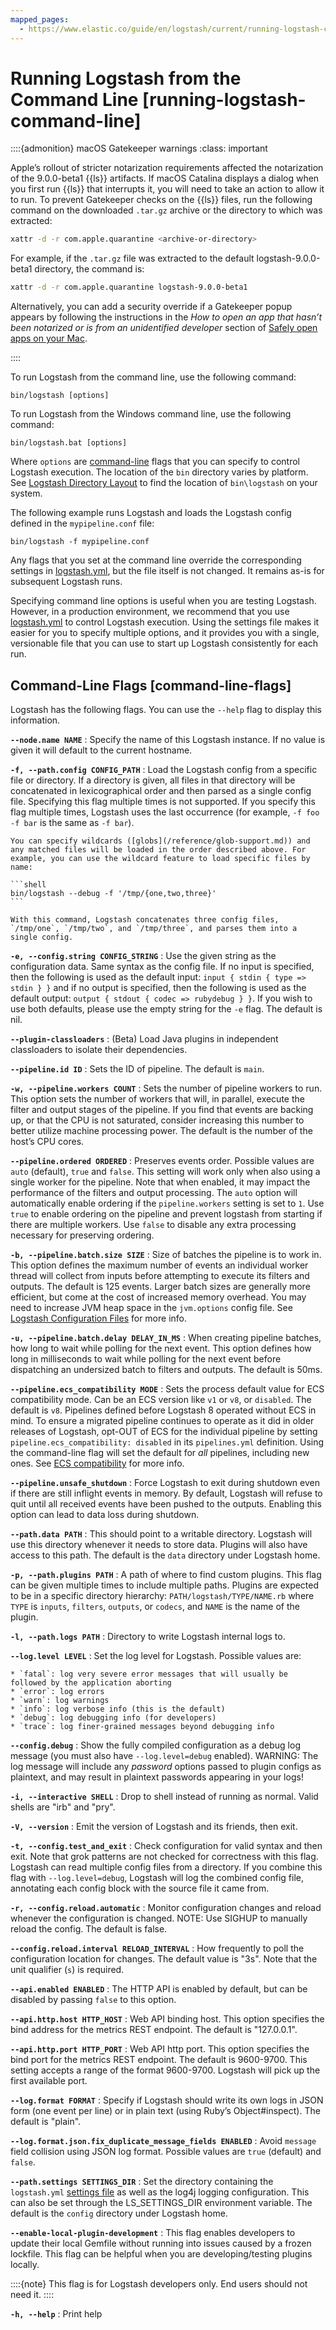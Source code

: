 ```yaml
---
mapped_pages:
  - https://www.elastic.co/guide/en/logstash/current/running-logstash-command-line.html
---
```


# Running Logstash from the Command Line [running-logstash-command-line]

::::{admonition} macOS Gatekeeper warnings
:class: important

Apple’s rollout of stricter notarization requirements affected the notarization of the 9.0.0-beta1 {{ls}} artifacts. If macOS Catalina displays a dialog when you first run {{ls}} that interrupts it, you will need to take an action to allow it to run. To prevent Gatekeeper checks on the {{ls}} files, run the following command on the downloaded `.tar.gz` archive or the directory to which was extracted:

```sh
xattr -d -r com.apple.quarantine <archive-or-directory>
```

For example, if the `.tar.gz` file was extracted to the default logstash-9.0.0-beta1 directory, the command is:

```sh
xattr -d -r com.apple.quarantine logstash-9.0.0-beta1
```

Alternatively, you can add a security override if a Gatekeeper popup appears by following the instructions in the *How to open an app that hasn’t been notarized or is from an unidentified developer* section of [Safely open apps on your Mac](https://support.apple.com/en-us/HT202491).

::::


To run Logstash from the command line, use the following command:

```shell
bin/logstash [options]
```

To run Logstash from the Windows command line, use the following command:

```shell
bin/logstash.bat [options]
```

Where `options` are [command-line](#command-line-flags) flags that you can specify to control Logstash execution. The location of the `bin` directory varies by platform. See [Logstash Directory Layout](/reference/dir-layout.md) to find the location of `bin\logstash` on your system.

The following example runs Logstash and loads the Logstash config defined in the `mypipeline.conf` file:

```shell
bin/logstash -f mypipeline.conf
```

Any flags that you set at the command line override the corresponding settings in [logstash.yml](/reference/logstash-settings-file.md), but the file itself is not changed. It remains as-is for subsequent Logstash runs.

Specifying command line options is useful when you are testing Logstash. However, in a production environment, we recommend that you use [logstash.yml](/reference/logstash-settings-file.md) to control Logstash execution. Using the settings file makes it easier for you to specify multiple options, and it provides you with a single, versionable file that you can use to start up Logstash consistently for each run.

## Command-Line Flags [command-line-flags]

Logstash has the following flags. You can use the `--help` flag to display this information.

**`--node.name NAME`**
:   Specify the name of this Logstash instance. If no value is given it will default to the current hostname.

**`-f, --path.config CONFIG_PATH`**
:   Load the Logstash config from a specific file or directory. If a directory is given, all files in that directory will be concatenated in lexicographical order and then parsed as a single config file. Specifying this flag multiple times is not supported. If you specify this flag multiple times, Logstash uses the last occurrence (for example, `-f foo -f bar` is the same as `-f bar`).

    You can specify wildcards ([globs](/reference/glob-support.md)) and any matched files will be loaded in the order described above. For example, you can use the wildcard feature to load specific files by name:

    ```shell
    bin/logstash --debug -f '/tmp/{one,two,three}'
    ```

    With this command, Logstash concatenates three config files, `/tmp/one`, `/tmp/two`, and `/tmp/three`, and parses them into a single config.


**`-e, --config.string CONFIG_STRING`**
:   Use the given string as the configuration data. Same syntax as the config file. If no input is specified, then the following is used as the default input: `input { stdin { type => stdin } }` and if no output is specified, then the following is used as the default output: `output { stdout { codec => rubydebug } }`. If you wish to use both defaults, please use the empty string for the `-e` flag. The default is nil.

**`--plugin-classloaders`**
:   (Beta) Load Java plugins in independent classloaders to isolate their dependencies.

**`--pipeline.id ID`**
:   Sets the ID of pipeline. The default is `main`.

**`-w, --pipeline.workers COUNT`**
:   Sets the number of pipeline workers to run. This option sets the number of workers that will, in parallel, execute the filter and output stages of the pipeline. If you find that events are backing up, or that  the CPU is not saturated, consider increasing this number to better utilize machine processing power. The default is the number of the host’s CPU cores.

**`--pipeline.ordered ORDERED`**
:   Preserves events order. Possible values are `auto` (default), `true` and `false`. This setting will work only when also using a single worker for the pipeline. Note that when enabled, it may impact the performance of the filters and output processing. The `auto` option will automatically enable ordering if the `pipeline.workers` setting is set to `1`. Use `true` to enable ordering on the pipeline and prevent logstash from starting if there are multiple workers. Use `false` to disable any extra processing necessary for preserving ordering.

**`-b, --pipeline.batch.size SIZE`**
:   Size of batches the pipeline is to work in. This option defines the maximum number of events an individual worker thread will collect from inputs before attempting to execute its filters and outputs. The default is 125 events. Larger batch sizes are generally more efficient, but come at the cost of increased memory overhead. You may need to increase JVM heap space in the `jvm.options` config file. See [Logstash Configuration Files](/reference/config-setting-files.md) for more info.

**`-u, --pipeline.batch.delay DELAY_IN_MS`**
:   When creating pipeline batches, how long to wait while polling for the next event. This option defines how long in milliseconds to wait while polling for the next event before dispatching an undersized batch to filters and outputs. The default is 50ms.

**`--pipeline.ecs_compatibility MODE`**
:   Sets the process default value for  ECS compatibility mode. Can be an ECS version like `v1` or `v8`, or `disabled`. The default is `v8`. Pipelines defined before Logstash 8 operated without ECS in mind. To ensure a migrated pipeline continues to operate as it did in older releases of Logstash, opt-OUT of ECS for the individual pipeline by setting `pipeline.ecs_compatibility: disabled` in its `pipelines.yml` definition. Using the command-line flag will set the default for *all* pipelines, including new ones. See [ECS compatibility](/reference/ecs-ls.md#ecs-compatibility) for more info.

**`--pipeline.unsafe_shutdown`**
:   Force Logstash to exit during shutdown even if there are still inflight events in memory. By default, Logstash will refuse to quit until all received events have been pushed to the outputs. Enabling this option can lead to data loss during shutdown.

**`--path.data PATH`**
:   This should point to a writable directory. Logstash will use this directory whenever it needs to store data. Plugins will also have access to this path. The default is the `data` directory under Logstash home.

**`-p, --path.plugins PATH`**
:   A path of where to find custom plugins. This flag can be given multiple times to include multiple paths. Plugins are expected to be in a specific directory hierarchy: `PATH/logstash/TYPE/NAME.rb` where `TYPE` is `inputs`, `filters`, `outputs`, or `codecs`, and `NAME` is the name of the plugin.

**`-l, --path.logs PATH`**
:   Directory to write Logstash internal logs to.

**`--log.level LEVEL`**
:   Set the log level for Logstash. Possible values are:

    * `fatal`: log very severe error messages that will usually be followed by the application aborting
    * `error`: log errors
    * `warn`: log warnings
    * `info`: log verbose info (this is the default)
    * `debug`: log debugging info (for developers)
    * `trace`: log finer-grained messages beyond debugging info


**`--config.debug`**
:   Show the fully compiled configuration as a debug log message (you must also have `--log.level=debug` enabled). WARNING: The log message will include any *password* options passed to plugin configs as plaintext, and may result in plaintext passwords appearing in your logs!

**`-i, --interactive SHELL`**
:   Drop to shell instead of running as normal. Valid shells are "irb" and "pry".

**`-V, --version`**
:   Emit the version of Logstash and its friends, then exit.

**`-t, --config.test_and_exit`**
:   Check configuration for valid syntax and then exit. Note that grok patterns are not checked for correctness with this flag. Logstash can read multiple config files from a directory. If you combine this flag with `--log.level=debug`, Logstash will log the combined config file, annotating each config block with the source file it came from.

**`-r, --config.reload.automatic`**
:   Monitor configuration changes and reload whenever the configuration is changed. NOTE: Use SIGHUP to manually reload the config. The default is false.

**`--config.reload.interval RELOAD_INTERVAL`**
:   How frequently to poll the configuration location for changes. The default value is "3s". Note that the unit qualifier (`s`) is required.

**`--api.enabled ENABLED`**
:   The HTTP API is enabled by default, but can be disabled by passing `false` to this option.

**`--api.http.host HTTP_HOST`**
:   Web API binding host. This option specifies the bind address for the metrics REST endpoint. The default is "127.0.0.1".

**`--api.http.port HTTP_PORT`**
:   Web API http port. This option specifies the bind port for the metrics REST endpoint. The default is 9600-9700. This setting accepts a range of the format 9600-9700. Logstash will pick up the first available port.

**`--log.format FORMAT`**
:   Specify if Logstash should write its own logs in JSON form (one event per line) or in plain text (using Ruby’s Object#inspect). The default is "plain".

**`--log.format.json.fix_duplicate_message_fields ENABLED`**
:   Avoid `message` field collision using JSON log format. Possible values are `true` (default) and `false`.

**`--path.settings SETTINGS_DIR`**
:   Set the directory containing the `logstash.yml` [settings file](/reference/logstash-settings-file.md) as well as the log4j logging configuration. This can also be set through the LS_SETTINGS_DIR environment variable. The default is the `config` directory under Logstash home.

**`--enable-local-plugin-development`**
:   This flag enables developers to update their local Gemfile without running into issues caused by a frozen lockfile. This flag can be helpful when you are developing/testing plugins locally.

::::{note}
This flag is for Logstash developers only. End users should not need it.
::::


**`-h, --help`**
:   Print help


